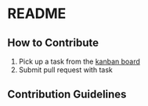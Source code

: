# README
## How to Contribute
1) Pick up a task from the [kanban board](https://github.com/fabriziobertoglio1987/alex/projects/1)
2) Submit pull request with task

## Contribution Guidelines
